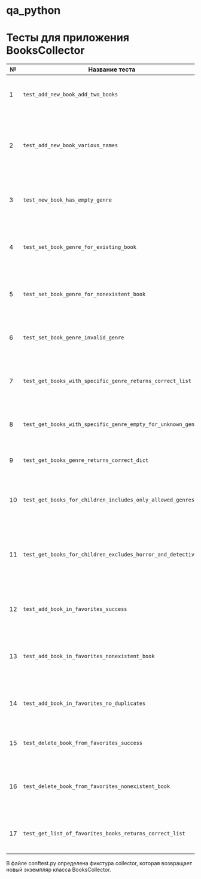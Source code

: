 # qa_python

# Тесты для приложения BooksCollector

| №  | Название теста                                             | Описание                                                                                   |
|-----|------------------------------------------------------------|--------------------------------------------------------------------------------------------|
| 1   | `test_add_new_book_add_two_books`                          | Проверяет добавление двух разных книг и их наличие в коллекции.                            |
| 2   | `test_add_new_book_various_names`                          | Проверяет добавление книги с разными названиями: корректными, пустыми и слишком длинными.  |
| 3   | `test_new_book_has_empty_genre`                            | Проверяет, что у только что добавленной книги жанр не установлен (пустая строка).          |
| 4   | `test_set_book_genre_for_existing_book`                    | Проверяет успешную установку жанра для существующей книги.                                |
| 5   | `test_set_book_genre_for_nonexistent_book`                 | Проверяет, что жанр не устанавливается для книги, если она отсутствует в коллекции.              |
| 6   | `test_set_book_genre_invalid_genre`                        | Проверяет, что нельзя установить жанр, отсутствующий в списке жанров.         |
| 7   | `test_get_books_with_specific_genre_returns_correct_list`  | Проверяет, что метод возвращает список книг с заданным жанром.                             |
| 8   | `test_get_books_with_specific_genre_empty_for_unknown_genre` | Проверяет, что для неизвестного жанра возвращается пустой список.                          |
| 9   | `test_get_books_genre_returns_correct_dict`                | Проверяет, что возвращается полный словарь книг с жанрами.                               |
| 10  | `test_get_books_for_children_includes_only_allowed_genres` | Проверяет, что в список детских книг попадают только книги без возрастных ограничений.    |
| 11  | `test_get_books_for_children_excludes_horror_and_detective` | Проверяет, что книги с возрастным рейтингом (ужасы, детективы) исключены из детских книг. |
| 12  | `test_add_book_in_favorites_success`                       | Проверяет успешное добавление книги из коллекции в избранное.                             |
| 13  | `test_add_book_in_favorites_nonexistent_book`              | Проверяет, что нельзя добавить в избранное книгу, отсутствующую в коллекции.              |
| 14  | `test_add_book_in_favorites_no_duplicates`                 | Проверяет, что одна и та же книга не добавляется в избранное дважды.                      |
| 15  | `test_delete_book_from_favorites_success`                  | Проверяет успешное удаление книги из избранного.                                          |
| 16  | `test_delete_book_from_favorites_nonexistent_book`         | Проверяет, что удаление несуществующей книги из избранного не вызывает ошибок.            |
| 17  | `test_get_list_of_favorites_books_returns_correct_list`    | Проверяет, что возвращается корректный список избранных книг.                             |


В файле conftest.py определена фикстура collector, которая возвращает новый экземпляр класса BooksCollector.